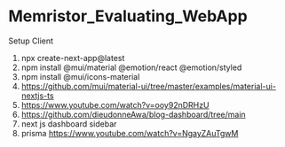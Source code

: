# Memristor_Evaluating_WebApp

Setup Client
1. npx create-next-app@latest
2. npm install @mui/material @emotion/react @emotion/styled
3. npm install @mui/icons-material
4. https://github.com/mui/material-ui/tree/master/examples/material-ui-nextjs-ts
5. https://www.youtube.com/watch?v=ooy92nDRHzU
6. https://github.com/dieudonneAwa/blog-dashboard/tree/main
7. next js dashboard sidebar
8. prisma https://www.youtube.com/watch?v=NgayZAuTgwM